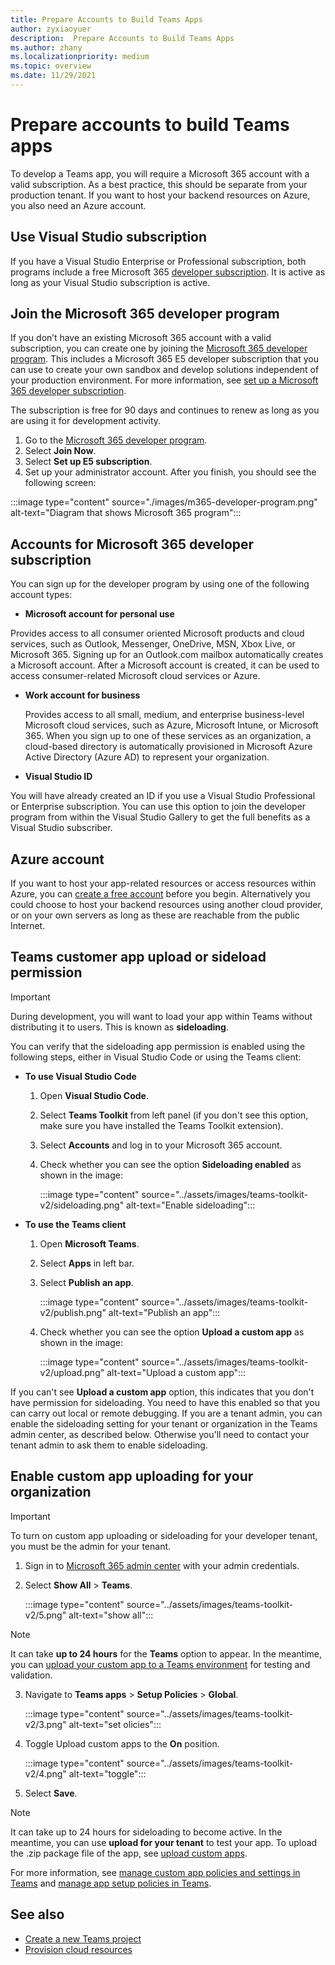 ```yaml
---
title: Prepare Accounts to Build Teams Apps
author: zyxiaoyuer
description:  Prepare Accounts to Build Teams Apps
ms.author: zhany
ms.localizationpriority: medium
ms.topic: overview
ms.date: 11/29/2021
---
```


# Prepare accounts to build Teams apps

To develop a Teams app, you will require a Microsoft 365 account with a valid subscription. As a best practice, this should be separate from your production tenant. If you want to host your backend resources on Azure, you also need an Azure account.

## Use Visual Studio subscription

If you have a Visual Studio Enterprise or Professional subscription, both programs include a free Microsoft 365 [developer subscription](https://aka.ms/MyVisualStudioBenefits). It is active as long as your Visual Studio subscription is active.

## Join the Microsoft 365 developer program

If you don’t have an existing Microsoft 365 account with a valid subscription, you can create one by joining the [Microsoft 365 developer program](https://developer.microsoft.com/microsoft-365/dev-program). This includes a Microsoft 365 E5 developer subscription that you can use to create your own sandbox and develop solutions independent of your production environment. For more information, see [set up a Microsoft 365 developer subscription](https://developer.microsoft.com/microsoft-365/dev-program).

The subscription is free for 90 days and continues to renew as long as you are using it for development activity. 

1. Go to the [Microsoft 365 developer program](https://developer.microsoft.com/microsoft-365/dev-program).
2. Select **Join Now**.
3. Select **Set up E5 subscription**.
4. Set up your administrator account. After you finish, you should see the following screen:

:::image type="content" source="./images/m365-developer-program.png" alt-text="Diagram that shows Microsoft 365 program":::

## Accounts for Microsoft 365 developer subscription

You can sign up for the developer program by using one of the following account types:

- **Microsoft account for personal use** 

Provides access to all consumer oriented Microsoft products and cloud services, such as Outlook, Messenger, OneDrive, MSN, Xbox Live, or Microsoft 365. Signing up for an Outlook.com mailbox automatically creates a Microsoft account. After a Microsoft account is created, it can be used to access consumer-related Microsoft cloud services or Azure.

- **Work account for business**

  Provides access to all small, medium, and enterprise business-level Microsoft cloud services, such as Azure, Microsoft Intune, or Microsoft 365. When you sign up to one of these services as an organization, a cloud-based directory is automatically provisioned in Microsoft Azure Active Directory (Azure AD) to represent your organization.

- **Visual Studio ID**

You will have already created an ID if you use a Visual Studio Professional or Enterprise subscription. You can use this option to join the developer program from within the Visual Studio Gallery to get the full benefits as a Visual Studio subscriber.

## Azure account

If you want to host your app-related resources or access resources within Azure, you can [create a free account](https://azure.microsoft.com/free/) before you begin. Alternatively you could choose to host your backend resources using another cloud provider, or on your own servers as long as these are reachable from the public Internet.

## Teams customer app upload or sideload permission

> [!IMPORTANT]
> During development, you will want to load your app within Teams without distributing it to users. This is known as **sideloading**.

You can verify that the sideloading app permission is enabled using the following steps, either in Visual Studio Code or using the Teams client:

* **To use Visual Studio Code**

    1. Open **Visual Studio Code**.
    1. Select **Teams Toolkit** from left panel (if you don't see this option, make sure you have installed the Teams Toolkit extension).
    1. Select **Accounts** and log in to your Microsoft 365 account.
    1. Check whether you can see the option **Sideloading enabled** as shown in the image:

       :::image type="content" source="../assets/images/teams-toolkit-v2/sideloading.png" alt-text="Enable sideloading":::

* **To use the Teams client**

    1. Open **Microsoft Teams**.
    2. Select **Apps** in left bar.
    3. Select **Publish an app**.

       :::image type="content" source="../assets/images/teams-toolkit-v2/publish.png" alt-text="Publish an app":::

    4. Check whether you can see the option **Upload a custom app** as shown in the image:

       :::image type="content" source="../assets/images/teams-toolkit-v2/upload.png" alt-text="Upload a custom app":::

If you can't see **Upload a custom app** option, this indicates that you don't have permission for sideloading. You need to have this enabled so that you can carry out local or remote debugging. If you are a tenant admin, you can enable the sideloading setting for your tenant or organization in the Teams admin center, as described below. Otherwise you'll need to contact your tenant admin to ask them to enable sideloading.

## Enable custom app uploading for your organization

> [!IMPORTANT]
> To turn on custom app uploading or sideloading for your developer tenant, you must be the admin for your tenant.

1. Sign in to [Microsoft 365 admin center](https://admin.microsoft.com/Adminportal/Home?source=applauncher#/homepage#/) with your admin credentials.

2. Select **Show All** > **Teams**.

   :::image type="content" source="../assets/images/teams-toolkit-v2/5.png" alt-text="show all":::

> [!NOTE]
> It can take **up to 24 hours** for the **Teams** option to appear. In the meantime, you can [upload your custom app to a Teams environment](/microsoftteams/upload-custom-apps) for testing and validation.

3. Navigate to **Teams apps** > **Setup Policies** > **Global**.

   :::image type="content" source="../assets/images/teams-toolkit-v2/3.png" alt-text="set olicies":::

4. Toggle Upload custom apps to the **On** position.

   :::image type="content" source="../assets/images/teams-toolkit-v2/4.png" alt-text="toggle":::

5. Select **Save**. 

> [!Note]
> It can take up to 24 hours for sideloading to become active. In the meantime, you can use **upload for your tenant** to test your app. To upload the .zip package file of the app, see [upload custom apps](/microsoftteams/teams-app-setup-policies).

For more information, see [manage custom app policies and settings in Teams](/microsoftteams/teams-custom-app-policies-and-settings) and [manage app setup policies in Teams](/microsoftteams/teams-app-setup-policies).

## See also

* [Create a new Teams project](create-new-project.md)
* [Provision cloud resources](provision.md)
